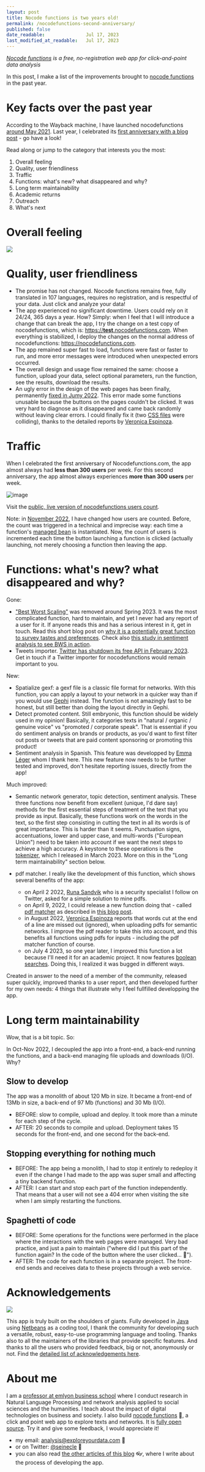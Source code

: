 ```yaml
---
layout: post
title: Nocode functions is two years old!
permalink: /nocodefunctions-second-anniversary/
published: false
date_readable:               Jul 17, 2023
last_modified_at_readable:   Jul 17, 2023
---
```

*[Nocode functions](https://nocodefunctions.com/) is a free, no-registration web app for click-and-point data analysis*

In this post, I make a list of the improvements brought to [nocode functions](https://nocodefunctions.com/) in the past year.

# Key facts over the past year

According to the Wayback machine, I have launched nocodefunctions [around May 2021](http://web.archive.org/web/20210503153337/https://nocodefunctions.com/).
Last year, I celebrated its [first anniversary with a blog post](https://nocodefunctions.com/blog/nocodefunctions-is-one-year-old/) - go have a look!

Read along or jump to the category that interests you the most:

1. Overall feeling
2. Quality, user friendliness
3. Traffic
4. Functions: what's new? what disappeared and why?
5. Long term maintainability
6. Academic returns
7. Outreach
8. What's next

# Overall feeling
![](https://i.pinimg.com/originals/4e/c1/55/4ec1557e1b7e0e996b08d9ccbf8bbaff.gif)

# Quality, user friendliness
- The promise has not changed. Nocode functions remains free, fully translated in 107 languages, requires no registration, and is respectful of your data. Just click and analyze your data!
- The app experienced no significant downtime. Users could rely on it 24/24, 365 days a year. How? Simply: when I feel that I will introduce a change that can break the app, I try the change on a test copy of nocodefunctions, which is: [https://**test**.nocodefunctions.com](https://test.nocodefunctions.com). When everything is stabilized, I deploy the changes on the normal address of nocodefunctions: https://nocodefunctions.com.
- The app remained super fast to load, functions were fast or faster to run, and more error messages were introduced when unexpected errors occurred.
- The overall design and usage flow remained the same: choose a function, upload your data, select optional parameters, run the function, see the results, download the results.
- An ugly error in the design of the web pages has been finally, permanently [fixed in Jumy 2022](https://twitter.com/seinecle/status/1678039323130712064). This error made some functions unusable because the buttons on the pages couldn't be clicked. It was very hard to diagnose as it disappeared and came back randomly without leaving clear errors. I could finally fix it (two [CSS files](https://webplatform.github.io/docs/tutorials/learning_what_css_is/) were colliding), thanks to the detailed reports by [Veronica Espinoza](https://twitter.com/Verukita1).

# Traffic
When I celebrated the first anniversary of Nocodefunctions.com, the app almost always had **less than 300 users** per week. For this second anniversary, the app almost always experiences **more than 300 users** per week.

![image](https://github.com/seinecle/blog/assets/1244100/8ebb73a8-1288-4fb3-84ed-652ce52d6839)

Visit the [public, live version of nocodefunctions users count](https://public.nocodefunctions.com/).

Note: in [November 2022](https://github.com/seinecle/nocodefunctions-web-app/commit/8f2983e96e74b7ee933752ca8dc1ddeb1b90282a), I have changed how users are counted. Before, the count was triggered in a technical and imprecise way: each time a function's [managed bean](https://www.java4coding.com/contents/jsf/jsf-managed-beans) is instantiated. Now, the count of users is incremented each time the button launching a function is clicked (actually launching, not merely choosing a function then leaving the app.

# Functions: what's new? what disappeared and why?

Gone:

- ["Best Worst Scaling"](https://en.wikipedia.org/wiki/Best%E2%80%93worst_scaling) was removed around Spring 2023. It was the most complicated function, hard to maintain, and yet I never had any report of a user for it. If anyone reads this and has a serious interest in it, get in touch. Read this short blog post on [why it is a potentially great function to survey tastes and preferences](https://nocodefunctions.com/blog/best-worst-scaling-bws-in-progress/). Check also [this study in sentiment analysis to see BWS in action](https://aclanthology.org/P17-2074/).
- Tweets importer. [Twitter has shutdown its free API in February 2023](https://twitter.com/TwitterDev/status/1621026986784337922). Get in touch if a Twitter importer for nocodefunctions would remain important to you.

New:

- Spatialize gexf: a gexf file is a classic file format for networks. With this function, you can apply a layout to your network in a quicker way than if you would use [Gephi](https://gephi.org/) instead. The function is not amazingly fast to be honest, but still better than doing the layout directly in Gephi.
- Detect promoted content. Still embryonic, this function should be widely used in my opinion! Basically, it categories texts in "natural / organic / genuine voice" vs "promoted / corporate speak". That is essential if you do sentiment analysis on brands or products, as you'd want to first filter out posts or tweets that are paid content sponsoring or promoting this product!
- Sentiment analysis in Spanish. This feature was developped by [Emma Léger](https://www.linkedin.com/in/emmaleger/) whom I thank here. This new feature now needs to be further tested and improved, don't hesitate reporting issues, directly from the app!

Much improved:

- Semantic network generator, topic detection, sentiment analysis. These three functions now benefit from excellent (unique, I'd dare say) methods for the first essential steps of treatment of the text that you provide as input. Basically, these functions work on the words in the text, so the first step consisting in cutting the text in all its words is of great importance. This is harder than it seems. Punctuation signs, accentuations, lower and upper case, and multi-words ("European Union") need to be taken into account if we want the next steps to achieve a high accuracy. A keystone to these operations is the [tokenizer](https://github.com/seinecle/umigon-tokenizer), which I released in March 2023. More on this in the "Long term maintainability" section below.

- pdf matcher. I really like the development of this function, which shows several benefits of the app:
    - on April 2 2022, [Runa Sandvik](https://twitter.com/runasand) who is a security specialist I follow on Twitter, asked for a simple solution to mine pdfs.
    - on April 9, 2022, I could release a new function doing that - called [pdf matcher](https://nocodefunctions.com/pdfmatcher/pdf_matcher_tool.html) as described in [this blog post](https://nocodefunctions.com/blog/pdf-matcher-tool-for-journalists/).
    - in August 2022, [Veronica Espinoza](https://twitter.com/Verukita1) reports that words cut at the end of a line are missed out (ignored), when uploading pdfs for semantic networks. I improve the pdf reader to take this into account, and this benefits all functions using pdfs for inputs - including the pdf matcher function of course.
    - on July 4 2023, so one year later, I improved this function a lot because I'll need it for an academic project. It now features [boolean searches](https://nocodefunctions.com/blog/enhanced-pdf-search/). Doing this, I realized it was bugged in different ways.

Created in answer to the need of a member of the community, released super quickly, improved thanks to a user report, and then developed further for my own needs: 4 things that illustrate why I feel fullfilled developping the app.

# Long term maintainability
Wow, that is a bit topic. So:

In Oct-Nov 2022, I decoupled the app into a front-end, a back-end running the functions, and a back-end managing file uploads and downloads (I/O). Why?

## Slow to develop
The app was a monolith of about 120 Mb in size. It became a front-end of 13Mb in size, a back-end of 97 Mb (functions) and 30 Mb (I/O).

- BEFORE: slow to compile, upload and deploy. It took more than a minute for each step of the cycle.
- AFTER: 20 seconds to compile and upload. Deployment takes 15 seconds for the front-end, and one second for the back-end.

## Stopping everything for nothing much
- BEFORE: The app being a monolith, I had to stop it entirely to redeploy it even if the change I had made to the app was super small and affecting a tiny backend function.
- AFTER: I can start and stop each part of the function independently. That means that a user will not see a 404 error when visiting the site when I am simply restarting the functions.

## Spaghetti of code
- BEFORE: Some operations for the functions were performed in the place where the interactions with the web pages were managed. Very bad practice, and just a pain to maintain ("where did I put this part of the function again? In the code of the button where the user clicked... 🤦"). 
- AFTER: The code for each function is in a separate project. The front-end sends and receives data to these projects through a web service.




      
# Acknowledgements

![](https://media.giphy.com/media/ZfK4cXKJTTay1Ava29/giphy.gif)

This app is truly built on the shoulders of giants. Fully developed in [Java](https://www.youtube.com/watch?v=RRubcjpTkks) using [Netbeans](https://netbeans.apache.org/) as a coding tool, I thank the community for developing such a versatile, robust, easy-to-use programming language and tooling. Thanks also to all the maintainers of the libraries that provide specific features. And thanks to all the users who provided feedback, big or not, anonymously or not. Find the [detailed list of acknowledgements here](https://nocodefunctions.com/acknowledgements.html).

# About me
I am a [professor at emlyon business school](https://www.linkedin.com/in/levallois/) where I conduct research in Natural Language Processing and network analysis applied to social sciences and the humanities. I teach about the impact of digital technologies on business and society. I also  build [nocode functions](https://nocodefunctions.com) 🔎, a click and point web app to explore texts and networks. It is [fully open source](https://github.com/seinecle/nocodefunctions). Try it and give some feedback, I would appreciate it!

* my email: [analysis@exploreyourdata.com](mailto:analysis@exploreyourdata.com) 📧
* or on Twitter: [@seinecle](https://twitter.com/seinecle) 📱
* you can also read [the other articles of this blog](https://nocodefunctions.com/blog) 👓, where I write about the process of developing the app.


